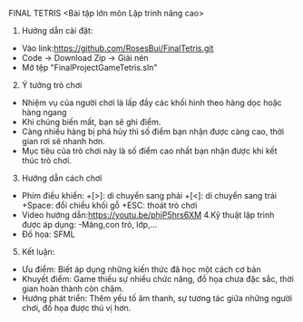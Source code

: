 FINAL TETRIS
<Bài tập lớn môn Lập trình nâng cao>
1. Hướng dẫn cài đặt:
- Vào link:https://github.com/RosesBui/FinalTetris.git
- Code -> Download Zip -> Giải nén
- Mở tệp "FinalProjectGameTetris.sln" 
2. Ý tưởng trò chơi
- Nhiệm vụ của người chơi là lấp đầy các khối hình theo hàng dọc hoặc hàng ngang
- Khi chúng biến mất, bạn sẽ ghi điểm.
- Càng nhiều hàng bị phá hủy thì số điểm bạn nhận được càng cao, thời gian rơi sẽ nhanh hơn.
- Mục tiêu của trò chơi này là số điểm cao nhất bạn nhận được khi kết thúc trò chơi.
3. Hướng dẫn cách chơi
- Phím điều khiển:
+[>]: di chuyển sang phải
+[<]: di chuyển sang trái
+Space: đổi chiều khối gỗ
+ESC: thoát trò chơi
- Video hướng dẫn:https://youtu.be/phjP5hrs6XM
4.Kỹ thuật lập trình được áp dụng:
 -Mảng,con trỏ, lớp,...
 - Đồ họa: SFML
5. Kết luận:
- Ưu điểm: Biết áp dụng những kiến thức đã học một cách cơ bản
- Khuyết điểm: Game thiếu sự nhiều chức năng, đồ họa chưa đặc sắc, thời gian hoàn thành còn chậm.
- Hướng phát triển: Thêm yếu tố âm thanh, sự tương tác giữa những người chơi, đồ họa được thú vị hơn.
